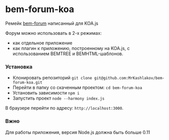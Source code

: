 bem-forum-koa
=============

Ремейк [bem-forum](https://github.com/bem/bem-forum) написанный для KOA.js

Форум можно использовать в 2-х режимах:

* как отдельное приложение
* как плагин к приложению, построенному на KOA.js, с использованием BEMTREE и BEMHTML-шаблонов.

### Установка

* Клонировать репозиторий `git clone git@github.com:MrKashlakov/bem-forum-koa.git`
* Перейти в папку со скаченным проектом: `cd bem-forum-koa`
* Установить зависимости `npm i`
* Запустить проект `node --harmony index.js`

В браузере перейти по адресу: `http://localhost:3000`.

### Вжно

Для работы приложения, версия Node.js должна быть больше 0.11